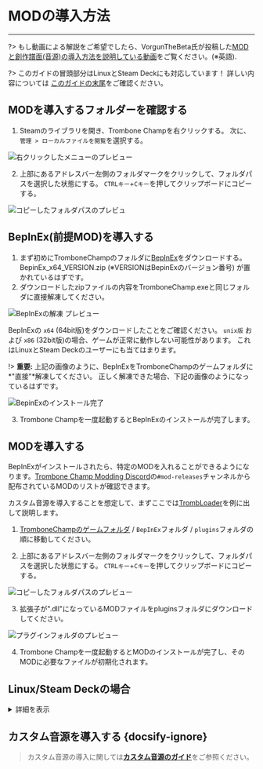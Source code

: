 # MODの導入方法
---

?> もし動画による解説をご希望でしたら、VorgunTheBeta氏が投稿した[MODと創作譜面(音源)の導入方法を説明している動画](https://youtu.be/pSwNSGx-P5c)をご覧ください。(※英語).

?> このガイドの冒頭部分はLinuxとSteam Deckにも対応しています！ 詳しい内容については [このガイドの末尾](#linuxsteam-deck-specific-tips)をご確認ください。

## MODを導入するフォルダーを確認する
1. Steamのライブラリを開き、Trombone Champを右クリックする。 次に、`管理 > ローカルファイルを閲覧`を選択する。

![右クリックしたメニューのプレビュー](../docs/files/localfilescontext.png)

2. 上部にあるアドレスバー左側のフォルダマークをクリックして、フォルダパスを選択した状態にする。 `CTRLキー`+`Cキー`を押してクリップボードにコピーする。

![コピーしたフォルダパスのプレビュ](../docs/files/copyfolderpath.png)

## BepInEx(前提MOD)を導入する

1. まず初めにTromboneChampのフォルダに[BepInEx](https://github.com/BepInEx/BepInEx/releases/latest)をダウンロードする。 BepinEx_x64_VERSION.zip (※VERSIONはBepinExのバージョン番号) が置かれているはずです。
2. ダウンロードしたzipファイルの内容をTromboneChamp.exeと同じフォルダに直接解凍してください。

![BepInExの解凍 プレビュー](../docs/files/bepinexextract.png)

BepInExの `x64` (64bit版)をダウンロードしたことをご確認ください。 `unix版` および `x86` (32bit版)の場合、ゲームが正常に動作しない可能性があります。 これはLinuxとSteam Deckのユーザーにも当てはまります。

!> **重要:** 上記の画像のように、BepInExをTromboneChampのゲームフォルダに*"直接"*解凍してください。 正しく解凍できた場合、下記の画像のようになっているはずです。

![BepinExのインストール完了](../docs/files/finishedbepinex.png)

3. Trombone Champを一度起動するとBepInExのインストールが完了します。

## MODを導入する

BepInExがインストールされたら、特定のMODを入れることができるようになります。[Trombone Champ Modding Discord](https://discord.gg/KVzKRsbetJ)の`#mod-releases`チャンネルから配布されているMODのリストが確認できます。

カスタム音源を導入することを想定して、まずここでは[TrombLoader](https://github.com/NyxTheShield/TrombLoader/releases/latest)を例に出して説明します。

1. [TromboneChampのゲームフォルダ](###finding-install-location) / `BepInEx`フォルダ / `plugins`フォルダの順に移動してください。

2. 上部にあるアドレスバー左側のフォルダマークをクリックして、フォルダパスを選択した状態にする。 `CTRLキー`+`Cキー`を押してクリップボードにコピーする。

![コピーしたフォルダパスのプレビュー](../docs/files/copyfolderpathplugins.png)

3. 拡張子が".dll"になっているMODファイルをpluginsフォルダにダウンロードしてください。

![プラグインフォルダのプレビュー](../docs/files/pluginswithtrombloader.png)

4. Trombone Champを一度起動するとMODのインストールが完了し、そのMODに必要なファイルが初期化されます。

## Linux/Steam Deckの場合
<details closed>
<summary>詳細を表示</summary>

BepInExの導入方法は上記のWindowsでのやり方とほぼ同じですが最初に注意すべき点がいくつかあります:

 - まずSteam Deckのユーザーはこのガイドに従うにあたって、Steam Deckの電源ボタンを長押し、電源メニューも表示させ、「デスクトップに切り替え」の項目を選択して `デスクトップモード` を立ち上げる必要があります。

 - Steam DeckのユーザーはmicroSDカードからBepInExが読み込まれないため、ゲームを内部ストレージにインストールする必要があります。

 - 前述の通り、Trombone ChampはProton環境下において動作するWindowsアプリケーションであるため、`unix版`ではなく`x64`のWindows版BepInExをインストールする必要があります。

 - セーブファイルやログファイルはProtonの互換フォルダ内のSteamフォルダに保存されます。

    - Steam Deckでは以下のようになります: `~/.local/share/Steam/steamapps/compatdata/1059990/pfx/drive_c/users/steamuser/AppData/LocalLow/Holy Wow/TromboneChamp`
    - 他のLinuxフレーバーではSteamフォルダの場所がわからない場合、ターミナルから `locate -r /Holy Wow` を実行してください。

You will also need to add `WINEDLLOVERRIDES="winhttp=n,b" %command%` to your game's launch options. To do this, right click the game in Steam and click `Properties`. Unlike on Windows, Proton won't load BepInEx's files unless specifically instructed to here.

![Steam プロパティのプレビュー](../docs/files/linuxsteamproperties.png)

Once added, BepInEx should now work! Install your mods [as instructed above](##installation) to get custom songs working.

### Video Backgrounds {docsify-ignore}

Some custom songs will include videos for their backgrounds, and the default Proton install cannot play these back. If you want these to work, you can install `GE-Proton` using [ProtonUp-Qt](https://davidotek.github.io/protonup-qt/). This is a version of Proton that includes some additional features, including the ability to play back video formats that Valve are unable to support officially.

We recommend following [this guide created by GamingOnLinux](https://www.gamingonlinux.com/2022/03/protonup-qt-got-upgraded-heres-how-to-use-it-on-steam-deck-and-linux/) for instructions on how to use ProtonUp-Qt and install `GE-Proton`.

!> Even with GE-Proton, you may still experience some issues with video playback depending on your setup. </details>

## カスタム音源を導入する {docsify-ignore}

> カスタム音源の導入に関しては[**カスタム音源のガイド**](installing-songs)をご参照ください。